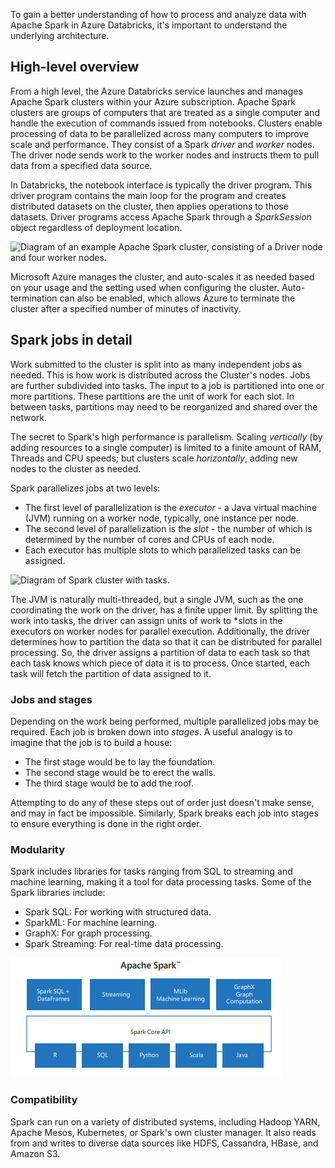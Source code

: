 To gain a better understanding of how to process and analyze data with Apache Spark in Azure Databricks, it's important to understand the underlying architecture.

## High-level overview

From a high level, the Azure Databricks service launches and manages Apache Spark clusters within your Azure subscription. Apache Spark clusters are groups of computers that are treated as a single computer and handle the execution of commands issued from notebooks. Clusters enable processing of data to be parallelized across many computers to improve scale and performance. They consist of a Spark *driver* and *worker* nodes. The driver node sends work to the worker nodes and instructs them to pull data from a specified data source.

In Databricks, the notebook interface is typically the driver program. This driver program contains the main loop for the program and creates distributed datasets on the cluster, then applies operations to those datasets. Driver programs access Apache Spark through a *SparkSession* object regardless of deployment location.

![Diagram of an example Apache Spark cluster, consisting of a Driver node and four worker nodes.](../media/apache-spark-physical-cluster.png)

Microsoft Azure manages the cluster, and auto-scales it as needed based on your usage and the setting used when configuring the cluster. Auto-termination can also be enabled, which allows Azure to terminate the cluster after a specified number of minutes of inactivity.

## Spark jobs in detail

Work submitted to the cluster is split into as many independent jobs as needed. This is how work is distributed across the Cluster's nodes. Jobs are further subdivided into tasks. The input to a job is partitioned into one or more partitions. These partitions are the unit of work for each slot. In between tasks, partitions may need to be reorganized and shared over the network.

The secret to Spark's high performance is parallelism. Scaling *vertically* (by adding resources to a single computer) is limited to a finite amount of RAM, Threads and CPU speeds; but clusters scale *horizontally*, adding new nodes to the cluster as needed.

Spark parallelizes jobs at two levels:
  - The first level of parallelization is the *executor* - a Java virtual machine (JVM) running on a worker node, typically, one instance per node.
  - The second level of parallelization is the *slot* - the number of which is determined by the number of cores and CPUs of each node.
- Each executor has multiple slots to which parallelized tasks can be assigned.

![Diagram of Spark cluster with tasks.](../media/spark-cluster-tasks.png)

The JVM is naturally multi-threaded, but a single JVM, such as the one coordinating the work on the driver, has a finite upper limit. By splitting the work into tasks, the driver can assign units of work to *slots in the executors on worker nodes for parallel execution. Additionally, the driver determines how to partition the data so that it can be distributed for parallel processing. So, the driver assigns a partition of data to each task so that each task knows which piece of data it is to process. Once started, each task will fetch the partition of data assigned to it.

### Jobs and stages

Depending on the work being performed, multiple parallelized jobs may be required. Each job is broken down into *stages*. A useful analogy is to imagine that the job is to build a house:

- The first stage would be to lay the foundation.
- The second stage would be to erect the walls.
- The third stage would be to add the roof.

Attempting to do any of these steps out of order just doesn't make sense, and may in fact be impossible. Similarly, Spark breaks each job into stages to ensure everything is done in the right order.

### Modularity

Spark includes libraries for tasks ranging from SQL to streaming and machine learning, making it a tool for data processing tasks.  Some of the Spark libraries include:

- Spark SQL: For working with structured data.
- SparkML: For machine learning.
- GraphX: For graph processing.
- Spark Streaming: For real-time data processing.

![Diagram of Spark cluster with tasks.](../media/azure-databricks-apache-spark.png)

### Compatibility

Spark can run on a variety of distributed systems, including Hadoop YARN, Apache Mesos, Kubernetes, or Spark's own cluster manager. It also reads from and writes to diverse data sources like HDFS, Cassandra, HBase, and Amazon S3.
